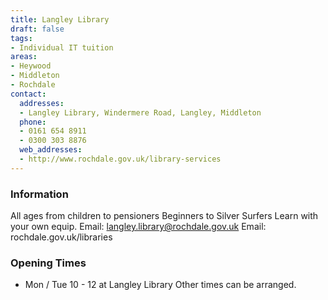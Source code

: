 ```yaml
---
title: Langley Library
draft: false
tags:
- Individual IT tuition
areas:
- Heywood
- Middleton
- Rochdale
contact:
  addresses:
  - Langley Library, Windermere Road, Langley, Middleton
  phone:
  - 0161 654 8911
  - 0300 303 8876
  web_addresses:
  - http://www.rochdale.gov.uk/library-services
---
```


### Information
All ages from children to pensioners
Beginners to Silver Surfers
Learn with your own equip.
Email: langley.library@rochdale.gov.uk
Email: rochdale.gov.uk/libraries

### Opening Times
* Mon / Tue 10 - 12 at Langley Library
Other times can be arranged.

